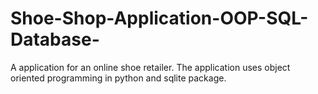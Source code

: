 # Shoe-Shop-Application-OOP-SQL-Database-
A application for an online shoe retailer. The application uses object oriented programming in python and sqlite package. 
